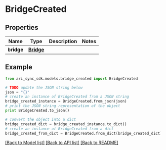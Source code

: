 # BridgeCreated


## Properties
Name | Type | Description | Notes
------------ | ------------- | ------------- | -------------
**bridge** | [**Bridge**](Bridge.md) |  | 

## Example

```python
from ari_sync_sdk.models.bridge_created import BridgeCreated

# TODO update the JSON string below
json = "{}"
# create an instance of BridgeCreated from a JSON string
bridge_created_instance = BridgeCreated.from_json(json)
# print the JSON string representation of the object
print BridgeCreated.to_json()

# convert the object into a dict
bridge_created_dict = bridge_created_instance.to_dict()
# create an instance of BridgeCreated from a dict
bridge_created_from_dict = BridgeCreated.from_dict(bridge_created_dict)
```
[[Back to Model list]](../README.md#documentation-for-models) [[Back to API list]](../README.md#documentation-for-api-endpoints) [[Back to README]](../README.md)


